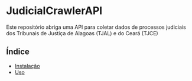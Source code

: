 # JudicialCrawlerAPI
Este repositório abriga uma API para coletar dados de processos judiciais dos Tribunais de Justiça de Alagoas (TJAL) e do Ceará (TJCE)


## Índice

- [Instalação](#instalação)
- [Uso](#uso)
